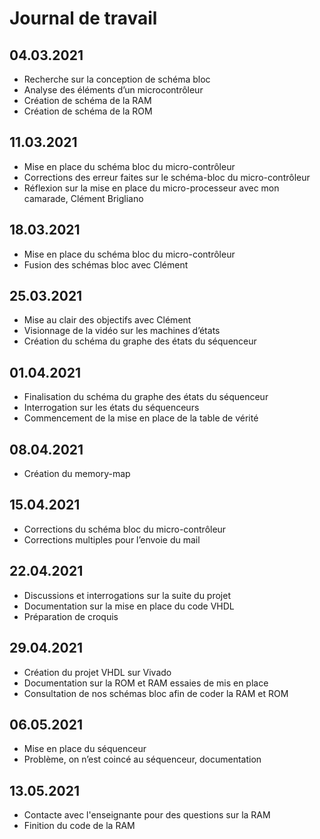# Journal de travail

## 04.03.2021
- Recherche sur la conception de schéma bloc
- Analyse des éléments d’un microcontrôleur
- Création de schéma de la RAM
- Création de schéma de la ROM

## 11.03.2021
- Mise en place du schéma bloc du micro-contrôleur
- Corrections des erreur faites sur le schéma-bloc du micro-contrôleur
- Réflexion sur la mise en place du micro-processeur avec mon camarade, Clément Brigliano

## 18.03.2021
- Mise en place du schéma bloc du micro-contrôleur
- Fusion des schémas bloc avec Clément

## 25.03.2021
- Mise au clair des objectifs avec Clément
- Visionnage de la vidéo sur les machines d’états
- Création du schéma du graphe des états du séquenceur

## 01.04.2021
- Finalisation du schéma du graphe des états du séquenceur
- Interrogation sur les états du séquenceurs
- Commencement de la mise en place de la table de vérité

## 08.04.2021
- Création du memory-map

## 15.04.2021
- Corrections du schéma bloc du micro-contrôleur
- Corrections multiples pour l’envoie du mail

## 22.04.2021
- Discussions et interrogations sur la suite du projet
- Documentation sur la mise en place du code VHDL
- Préparation de croquis 

## 29.04.2021
- Création du projet VHDL sur Vivado
- Documentation sur la ROM et RAM essaies de mis en place
- Consultation de nos schémas bloc afin de coder la RAM et ROM

## 06.05.2021
- Mise en place du séquenceur
- Problème, on n’est coincé au séquenceur, documentation

## 13.05.2021
- Contacte avec l'enseignante pour des questions sur la RAM
- Finition du code de la RAM
